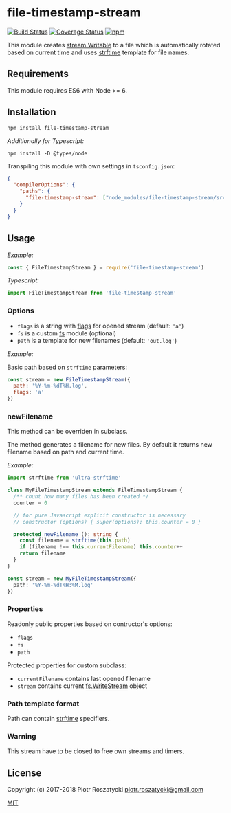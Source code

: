 # file-timestamp-stream

<!-- markdownlint-disable MD013 -->
[![Build Status](https://secure.travis-ci.org/dex4er/js-file-timestamp-stream.svg)](http://travis-ci.org/dex4er/js-file-timestamp-stream) [![Coverage Status](https://coveralls.io/repos/github/dex4er/js-file-timestamp-stream/badge.svg)](https://coveralls.io/github/dex4er/js-file-timestamp-stream) [![npm](https://img.shields.io/npm/v/file-timestamp-stream.svg)](https://www.npmjs.com/package/file-timestamp-stream)
<!-- markdownlint-enable MD013 -->

This module creates
[stream.Writable](https://nodejs.org/api/stream.html#stream_class_stream_writable)
to a file which is automatically rotated based on current time and uses
[strftime](https://www.npmjs.com/package/strftime) template for file names.

## Requirements

This module requires ES6 with Node >= 6.

## Installation

```shell
npm install file-timestamp-stream
```

_Additionally for Typescript:_

```shell
npm install -D @types/node
```

Transpiling this module with own settings in `tsconfig.json`:

```json
{
  "compilerOptions": {
    "paths": {
      "file-timestamp-stream": ["node_modules/file-timestamp-stream/src/file-timestamp-stream"]
    }
  }
}
```

## Usage

_Example:_

```js
const { FileTimestampStream } = require('file-timestamp-stream')
```

_Typescript:_

```ts
import FileTimestampStream from 'file-timestamp-stream'
```

### Options

* `flags` is a string with
  [flags](https://nodejs.org/api/fs.html#fs_fs_open_path_flags_mode_callback)
  for opened stream (default: `'a'`)
* `fs` is a custom [fs](https://nodejs.org/api/fs.html) module (optional)
* `path` is a template for new filenames (default: `'out.log'`)

_Example:_

Basic path based on `strftime` parameters:

```js
const stream = new FileTimestampStream({
  path: '%Y-%m-%dT%H.log',
  flags: 'a'
})
```

### newFilename

This method can be overriden in subclass.

The method generates a filename for new files. By default it returns new
filename based on path and current time.

_Example:_

```ts
import strftime from 'ultra-strftime'

class MyFileTimestampStream extends FileTimestampStream {
  /** count how many files has been created */
  counter = 0

  // for pure Javascript explicit constructor is necessary
  // constructor (options) { super(options); this.counter = 0 }

  protected newFilename (): string {
    const filename = strftime(this.path)
    if (filename !== this.currentFilename) this.counter++
    return filename
  }
}

const stream = new MyFileTimestampStream({
  path: '%Y-%m-%dT%H:%M.log'
})
```

### Properties

Readonly public properties based on contructor's options:

* `flags`
* `fs`
* `path`

Protected properties for custom subclass:

* `currentFilename` contains last opened filename
* `stream` contains current
  [fs.WriteStream](https://nodejs.org/api/fs.html#fs_class_fs_writestream)
  object

### Path template format

Path can contain [strftime](https://www.npmjs.com/package/strftime) specifiers.

### Warning

This stream have to be closed to free own streams and timers.

## License

Copyright (c) 2017-2018 Piotr Roszatycki <piotr.roszatycki@gmail.com>

[MIT](https://opensource.org/licenses/MIT)
